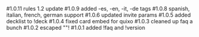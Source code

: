 #1.0.11
    rules 1.2 update
#1.0.9
    added -es, -en, -it, -de tags 
#1.0.8
    spanish, italian, french, german support
#1.0.6
    updated invite params
#1.0.5
    added decklist to !deck
#1.0.4
    fixed card embed for quixo
#1.0.3
    cleaned up faq a bunch
#1.0.2
    escaped ""!
#1.0.1
    added !faq and !version